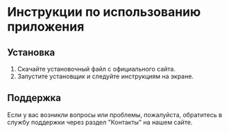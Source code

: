# Инструкции по использованию приложения

## Установка

1. Скачайте установочный файл с официального сайта.
2. Запустите установщик и следуйте инструкциям на экране.

## Поддержка

Если у вас возникли вопросы или проблемы, пожалуйста, обратитесь в службу поддержки через раздел "Контакты" на нашем сайте.
